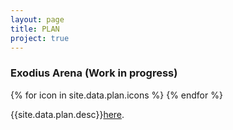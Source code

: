 ```yaml
---
layout: page
title: PLAN
project: true
---
```

<div class="container">
    <div class="header">
        <h3>Exodius Arena (Work in progress)</h3>
        <div class="icons">
            {% for icon in site.data.plan.icons %}
                <i class="{{icon}}"></i>
            {% endfor %}
        </div>
    </div>
</div>
<div class="container">
    <p>{{site.data.plan.desc}}<a href="https://github.com/ryannewman2828/Exodius-Arena" target="_blank">here</a>. </p>
</div>